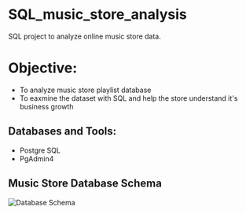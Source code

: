 # SQL_music_store_analysis
 
SQL project to analyze online music store data.

# Objective: 
* To analyze music store playlist database
* To eaxmine the dataset with SQL and help the store understand it's business growth

## Databases and Tools:
* Postgre SQL
* PgAdmin4


## Music Store Database Schema  

![Database Schema](C:\Users\DELL\Downloads\MusicDatabaseSchema)


